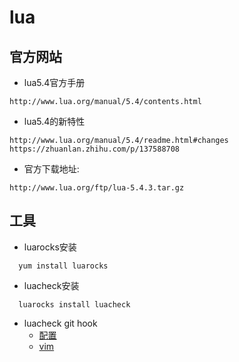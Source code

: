 # lua
## 官方网站
- lua5.4官方手册
```
http://www.lua.org/manual/5.4/contents.html
```

- lua5.4的新特性
```
http://www.lua.org/manual/5.4/readme.html#changes
https://zhuanlan.zhihu.com/p/137588708
```

- 官方下载地址:
```
http://www.lua.org/ftp/lua-5.4.3.tar.gz
```

## 工具
- luarocks安装
```
  yum install luarocks
```

- luacheck安装
```
  luarocks install luacheck
```

- luacheck git hook
  * [配置](https://blog.csdn.net/gneveek/article/details/104014569)
  * [vim](https://blog.csdn.net/demorngel/article/details/69053443)
